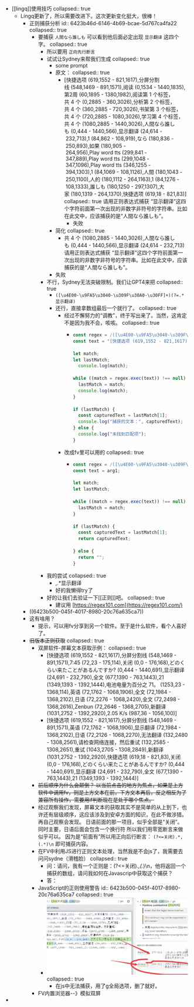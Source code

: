 - [[lingq]]使用技巧
  collapsed:: true
	- Lingq更新了，所以需要改进下。这次更新变化挺大，很棒！
		- 正则捕获分析
		  id:: 6423b46d-6146-4b69-bcae-5d767ca4fa22
		  collapsed:: true
			- 要捕获 `人間なら誰しも` 可以看到他后面必定出现  `显示翻译` 这四个字。
			  collapsed:: true
				- 所以要用  `正向先行断言`
				- 试试让Sydney来帮我们生成
				  collapsed:: true
					- some prompt
					- 原文：
					  collapsed:: true
						- [快捷选项 (619,1552 - 821,1617),分屏分割线 (548,1469 - 891,1571),阅读 (0,1534 - 1440,1835),第2周 (60,1895 - 1380,1982),阅读第 1 个标签，共 4 个 (0,2885 - 360,3026),分析第 2 个标签，共 4 个 (360,2885 - 720,3026),书架第 3 个标签，共 4 个 (720,2885 - 1080,3026),学习第 4 个标签，共 4 个 (1080,2885 - 1440,3026),人間なら誰しも (0,444 - 1440,566),显示翻译 (24,614 - 232,713),1 (84,862 - 108,919),なら (180,836 - 250,893),如果 (180,905 - 264,956),Play word tts (299,841 - 347,889),Play word tts (299,1048 - 347,1096),Play word tts (346,1255 - 394,1303),1 (84,1069 - 108,1126),人間 (180,1043 - 250,1100),人的 (180,1112 - 264,1163),1 (84,1276 - 108,1333),誰しも (180,1250 - 297,1307),大家 (180,1319 - 264,1370),快捷选项 (619,18 - 821,83)]
						  collapsed:: true
						  请用正则表达式捕获 “显示翻译”这四个字符前面第一次出现的非数字非符号的字符串。比如在此文中，应该捕获的是“人間なら誰しも”。
							- 失败
					- 简化
					  collapsed:: true
						- 共 4 个 (1080,2885 - 1440,3026),人間なら誰しも (0,444 - 1440,566),显示翻译 (24,614 - 232,713)
						  请用正则表达式捕获 “显示翻译”这四个字符前面第一次出现的非数字非符号的字符串。比如在此文中，应该捕获的是“人間なら誰しも”。
					- 失败
				- 不行，Sydney无法突破限制。我们让GPT4来把
				  collapsed:: true
					- `([\u4E00-\u9FA5\u3040-\u309F\u30A0-\u30FF]+)(?=.*显示翻译)`
					- 还行，直接拿数组最后一个就行了。
					  collapsed:: true
						- 经过不懈努力的“调教”，终于写出来了。当然，这肯定不是因为我不会，咳咳。
						  collapsed:: true
							- ```javascript
							  const regex = /([\u4E00-\u9FA5\u3040-\u309F\u30A0-\u30FF]+)(?=.*显示翻译)/g;
							  const text = "[快捷选项 (619,1552 - 821,1617),分屏分割线 (548,1469 - 891,1571),阅读 (0,1534 - 1440,1835),第2周 (60,1895 - 1380,1982),阅读第 1 个标签，共 4 个 (0,2885 - 360,3026),分析第 2 个标签，共 4 个 (360,2885 - 720,3026),书架第 3 个标签，共 4 个 (720,2885 - 1080,3026),学习第 4 个标签，共 4 个 (1080,2885 - 1440,3026),人間なら誰しも (0,444 - 1440,566),显示翻译 (24,614 - 232,713),1 (84,862 - 108,919),なら (180,836 - 250,893),如果 (180,905 - 264,956),Play word tts (299,841 - 347,889),Play word tts (299,1048 - 347,1096),Play word tts (346,1255 - 394,1303),1 (84,1069 - 108,1126),人間 (180,1043 - 250,1100),人的 (180,1112 - 264,1163),1 (84,1276 - 108,1333),誰しも (180,1250 - 297,1307),大家 (180,1319 - 264,1370),快捷选项 (619,18 - 821,83)]";
							  
							  let match;
							  let lastMatch;
							    console.log(match);
							  
							  while ((match = regex.exec(text)) !== null) {
							    lastMatch = match;
							    console.log(match);
							  }
							  
							  if (lastMatch) {
							    const capturedText = lastMatch[1];
							    console.log("捕获的文本：", capturedText);
							  } else {
							    console.log("未找到匹配项");
							  }
							  ```
						- 改成fv里可以用的
						  collapsed:: true
							- ```javascript
							  const regex = /([\u4E00-\u9FA5\u3040-\u309F\u30A0-\u30FF]+)(?=.*显示翻译)/g;
							  const text = arg1;
							  
							  let match;
							  let lastMatch;
							  
							  while ((match = regex.exec(text)) !== null) {
							    lastMatch = match;
							  }
							  
							  if (lastMatch) {
							    const capturedText = lastMatch[1];
							    return capturedText;
							  
							  } else {
							    return "";
							  }
							  ```
				- 我的尝试
				  collapsed:: true
					- ,.*显示翻译
					- 好的我懒得try了
				- 好的让我们去验证一下[[正则]]吧。
				  collapsed:: true
					- 建议用 [https://regex101.com](https://regex101.com/)
		- ((6423b500-045f-4017-8980-20c76a635ca7))
		- 这有啥用？
			- 提示，可以用fv分享到另一个软件。至于是什么软件，看个人喜好了。
		- ~~旧版本正则获取~~
		  collapsed:: true
			- 双屏软件-屏幕文本获取示例：
			  collapsed:: true
				- [快捷选项 (619,1552 - 821,1617),分屏分割线 (548,1469 - 891,1571),7:45 (72,23 - 175,114),关闭 (0,0 - 176,168),どのくらい来たことがあるんですか?
				   (0,444 - 1440,691),显示翻译 (24,691 - 232,790),全文 (677,1390 - 763,1443),21 (1349,1393 - 1392,1444),电池电量为百分之 71。 (1253,23 - 1368,114),英语 (72,1762 - 1068,1906),全文 (72,1984 - 1368,2102),日语 (72,2276 - 1068,2420),全文 (72,2498 - 1368,2616),Zenbun (72,2646 - 1368,2705),新翻译 (1031,2752 - 1392,2920),2.05
				  K/s (987,36 - 1056,100)]
				- [快捷选项 (619,1552 - 821,1617),分屏分割线 (548,1469 - 891,1571),英语 (72,1762 - 1068,1906),显示翻译 (72,1984 - 1368,2102),日语 (72,2126 - 1068,2270),无法翻译 (132,2480 - 1308,2561),请检查网络连接，然后重试 (132,2585 - 1308,2651),重试 (1043,2705 - 1308,2849),新翻译 (1031,2752 - 1392,2920),快捷选项 (619,18 - 821,83),关闭 (0,0 - 176,168),どのくらい来たことがあるんですか?
				   (0,444 - 1440,691),显示翻译 (24,691 - 232,790),全文 (677,1390 - 763,1443),21 (1349,1393 - 1392,1444)]
			- ~~前后顺序为什么会颠倒？ 以当前点击的地方为焦点，如果是上方软件中调用fv，则是上方文本在前，下方文本再后，反之相反为了兼容所有操作，需要用if判断现在是处于哪个焦点。~~
			- 经过观察我们发现，屏幕文本的获取其实不是简单的从上到下，也许还有层级顺序，这应该涉及到安卓方面的知识，在此不做涉猎。再自己观察会发现。
			  日语前面的那一项目，似乎全部是“关闭”。
			  同时主要，日语后面会包含一个换行符
			  所以我们用零宽断言来做似乎可以。
			  因为是“前面有”所以用正向后行断言： `(?<=关闭).*,(.*)\n` 即可捕获内容。
			- 在FV中利用JS进行正则文本处理，当然我是不会js了，我需要去问问sydne（滑稽脸）
			  collapsed:: true
				- 问：请问，我有一个正则是：(?<=关闭).*,(.*)\n，他将返回一个捕获的数组，请问我如何在Javascrip中获取这个捕获？
				- 答：
			- JavaScript的正则使用警告
			  id:: 6423b500-045f-4017-8980-20c76a635ca7
			  collapsed:: true
				- ![image.png](../assets/image_1680062227622_0.png)
				  collapsed:: true
					- 在js中无法捕获，用了g全局选项，删了就好。
			- FV内置浏览器--》模拟双屏
-